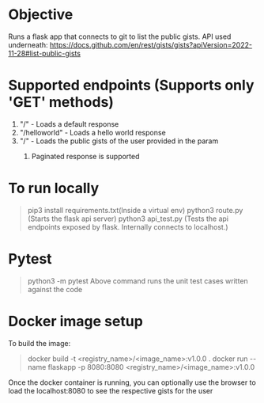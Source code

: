 # Objective
Runs a flask app that connects to git to list the public gists. 
API used underneath: https://docs.github.com/en/rest/gists/gists?apiVersion=2022-11-28#list-public-gists

# Supported endpoints (Supports only 'GET' methods)
1. "/" - Loads a default response
2. "/helloworld" - Loads a hello world response
3. "/<user>" - Loads the public gists of the user provided in the param
    1. Paginated response is supported

# To run locally
> pip3 install requirements.txt(Inside a virtual env)
> python3 route.py (Starts the flask api server)
> python3 api_test.py (Tests the api endpoints exposed by flask. Internally connects to localhost.)

# Pytest 
> python3 -m pytest 
Above command runs the unit test cases written against the code

# Docker image setup
To build the image:
> docker build -t <registry_name>/<image_name>:v1.0.0 .
> docker run --name flaskapp -p 8080:8080 <registry_name>/<image_name>:v1.0.0

Once the docker container is running, you can optionally use the browser to load the localhost:8080 to see the respective gists for the user

